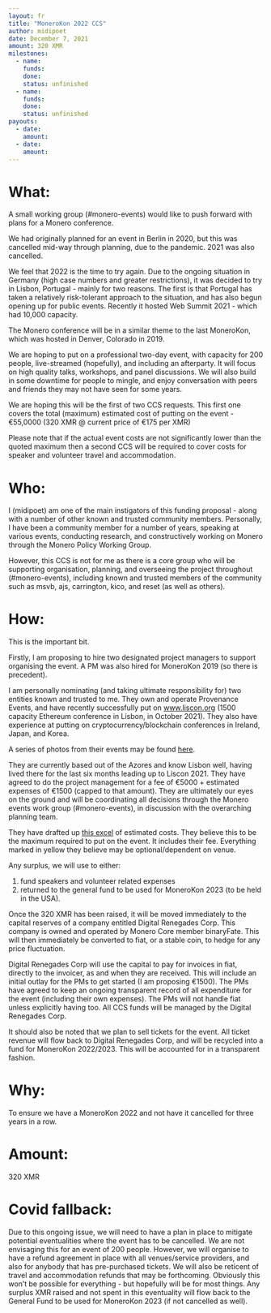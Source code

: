 ```yaml
---
layout: fr
title: "MoneroKon 2022 CCS"
author: midipoet
date: December 7, 2021
amount: 320 XMR
milestones:
  - name:
    funds:
    done:
    status: unfinished
  - name:
    funds:
    done:
    status: unfinished
payouts:
  - date:
    amount:
  - date:
    amount:
---
```


# What:
A small working group (#monero-events) would like to push forward with plans for a Monero conference. 
 
We had originally planned for an event in Berlin in 2020, but this was cancelled mid-way through planning, due to the pandemic. 2021 was also cancelled. 
 
We feel that 2022 is the time to try again. Due to the ongoing situation in Germany (high case numbers and greater restrictions), it was decided to try in Lisbon, Portugal - mainly for two reasons. The first is that Portugal has taken a relatively risk-tolerant approach to the situation, and has also begun opening up for public events. Recently it hosted Web Summit 2021 - which had 10,000 capacity. 
 
The Monero conference will be in a similar theme to the last MoneroKon, which was hosted in Denver, Colorado in 2019.
 
We are hoping to put on a professional two-day event, with capacity for 200 people, live-streamed (hopefully), and including an afterparty. It will focus on high quality talks, workshops, and panel discussions. We will also build in some downtime for people to mingle, and enjoy conversation with peers and friends they may not have seen for some years.
 
We are hoping this will be the first of two CCS requests. This first one covers the total (maximum) estimated cost of putting on the event - €55,0000 (320 XMR @ current price of €175 per XMR)
 
Please note that if the actual event costs are not significantly lower than the quoted maximum then a second CCS will be required to cover costs for speaker and volunteer travel and accommodation.
 
# Who:
I (midipoet) am one of the main instigators of this funding proposal - along with a number of other known and trusted community members. Personally, I have been a community member for a number of years, speaking at various events, conducting research, and constructively working on Monero through the Monero Policy Working Group. 
 
However, this CCS is not for me as there is a core group who will be supporting organisation, planning, and overseeing the project throughout (#monero-events), including known and trusted members of the community such as msvb, ajs, carrington, kico, and reset (as well as others).
 
# How: 
This is the important bit.
 
Firstly, I am proposing to hire two designated project managers to support organising the event. A PM was also hired for MoneroKon 2019 (so there is precedent).  
 
I am personally nominating (and taking ultimate responsibility for) two entities known and trusted to me. They own and operate Provenance Events, and have recently successfully put on www.liscon.org (1500 capacity Ethereum conference in Lisbon, in October 2021). They also have experience at putting on cryptocurrency/blockchain conferences in Ireland, Japan, and Korea.
 
A series of photos from their events may be found [here](https://drive.google.com/drive/u/1/folders/1W8lX2ZNdUaBvYR3MDlAPiHV4nu2mliCT). 
 
They are currently based out of the Azores and know Lisbon well, having lived there for the last six months leading up to Liscon 2021. They have agreed to do the project management for a fee of €5000 + estimated expenses of €1500 (capped to that amount). They are ultimately our eyes on the ground and will be coordinating all decisions through the Monero events work group (#monero-events), in discussion with the overarching planning team.
 
They have drafted up [this excel](https://docs.google.com/spreadsheets/u/1/d/1Ls-U_F6DPjm0kpXwzz-noLLKR5Ti42gffj31LcoINc8/edit#gid=0) of estimated costs. They believe this to be the maximum required to put on the event. It includes their fee. Everything marked in yellow they believe may be optional/dependent on venue. 
 
Any surplus, we will use to either: 
 
1. fund speakers and volunteer related expenses
2. returned to the general fund to be used for MoneroKon 2023 (to be held in the USA). 
 
Once the 320 XMR has been raised, it will be moved immediately to the capital reserves of a company entitled Digital Renegades Corp. This company is owned and operated by Monero Core member binaryFate. This will then immediately be converted to fiat, or a stable coin, to hedge for any price fluctuation.
 
Digital Renegades Corp will use the capital to pay for invoices in fiat, directly to the invoicer, as and when they are received. This will include an initial outlay for the PMs to get started (I am proposing €1500). The PMs have agreed to keep an ongoing transparent record of all expenditure for the event (including their own expenses). The PMs will not handle fiat unless explicitly having too. All CCS funds will be managed by the Digital Renegades Corp.
 
It should also be noted that we plan to sell tickets for the event. All ticket revenue will flow back to Digital Renegades Corp, and will be recycled into a fund for MoneroKon 2022/2023. This will be accounted for in a transparent fashion.
 
# Why:
To ensure we have a MoneroKon 2022 and not have it cancelled for three years in a row. 
 
# Amount:
320 XMR
 
# Covid fallback:
Due to this ongoing issue, we will need to have a plan in place to mitigate potential eventualities where the event has to be cancelled. We are not envisaging this for an event of 200 people. However, we will organise to have a refund agreement in place with all venues/service providers, and also for anybody that has pre-purchased tickets. We will also be reticent of travel and accommodation refunds that may be forthcoming. Obviously this won’t be possible for everything - but hopefully will be for most things. Any surplus XMR raised and not spent in this eventuality will flow back to the General Fund to be used for MoneroKon 2023 (if not cancelled as well).
 
 

